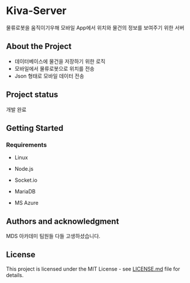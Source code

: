 # Kiva-Server

물류로봇을 움직이기우해 모바일 App에서 위치와 물건의 정보를 보여주기 위한 서버



## About the Project

- 데이터베이스에 물건을 저장하기 위한 로직
- 모바일에서 물류로봇으로 위치를 전송
- Json 형태로 모바일 데이터 전송


## Project status

개발 완료



## Getting Started

### Requirements

- Linux

- Node.js

- Socket.io

- MariaDB

- MS Azure

  

## Authors and acknowledgment

MDS 아카데미 팀원들 다들 고생하셨습니다.



## License

This project is licensed under the MIT License - see [LICENSE.md](https://github.com/JihunDev/Docs/blob/master/LICENSE.md) file for details.